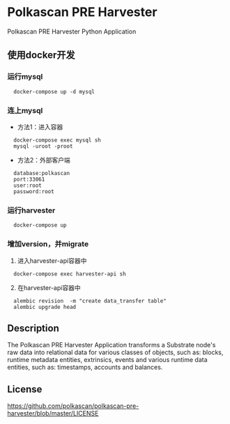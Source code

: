 # Polkascan PRE Harvester
Polkascan PRE Harvester Python Application

## 使用docker开发

### 运行mysql
```
  docker-compose up -d mysql
```

### 连上mysql
- 方法1：进入容器  
```
  docker-compose exec mysql sh
  mysql -uroot -proot
```

- 方法2：外部客户端  
```
  database:polkascan
  port:33061
  user:root
  password:root
```

### 运行harvester
```
  docker-compose up
```

### 增加version，并migrate
1. 进入harvester-api容器中
```
  docker-compose exec harvester-api sh
```

2. 在harvester-api容器中
```
  alembic revision  -m "create data_transfer table"
  alembic upgrade head
```

## Description
The Polkascan PRE Harvester Application transforms a Substrate node's raw data into relational data for various classes of objects, such as: blocks, runtime metadata entities, extrinsics, events and various runtime data entities, such as: timestamps, accounts and balances.

## License
https://github.com/polkascan/polkascan-pre-harvester/blob/master/LICENSE
